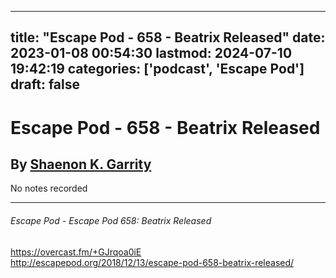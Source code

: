 
---
title: "Escape Pod - 658 - Beatrix Released"
date: 2023-01-08 00:54:30
lastmod: 2024-07-10 19:42:19
categories: ['podcast', 'Escape Pod']
draft: false
---


# Escape Pod - 658 - Beatrix Released
## By [Shaenon K. Garrity](https://escapepod.org/people/shaenon-k-garrity/)

No notes recorded

- - -
###### Escape Pod - Escape Pod 658: Beatrix Released

https://overcast.fm/+GJrqoa0iE  
http://escapepod.org/2018/12/13/escape-pod-658-beatrix-released/

<!-- #public #podcast #Escape Pod# -->

<!-- {BearID:79453903-CD77-4D81-8FA2-76EE15E308A4-28016-00002D97D230D78B} -->
